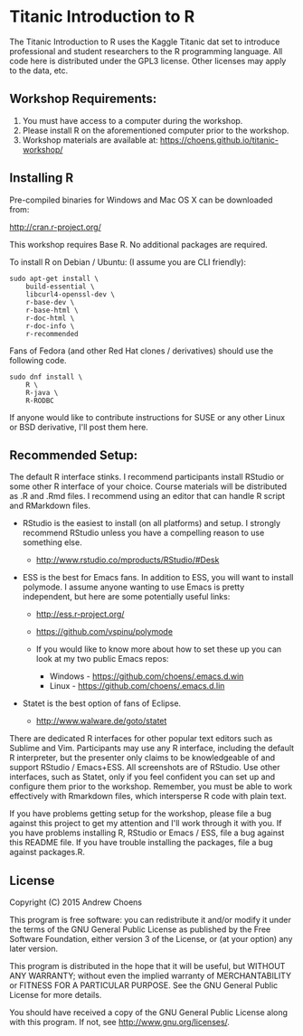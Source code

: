# Titanic Introduction to R

The Titanic Introduction to R uses the Kaggle Titanic dat set to
introduce professional and student researchers to the R programming
language. All code here is distributed under the GPL3 license. Other
licenses may apply to the data, etc.

## Workshop Requirements:

1. You must have access to a computer during the workshop.
2. Please install R on the aforementioned computer prior to the
   workshop. 
3. Workshop materials are available at: https://choens.github.io/titanic-workshop/

## Installing R

Pre-compiled binaries for Windows and Mac OS X can be downloaded from:

http://cran.r-project.org/

This workshop requires Base R. No additional packages are required.

To install R on Debian / Ubuntu: (I assume you are CLI friendly):

    sudo apt-get install \
        build-essential \
        libcurl4-openssl-dev \
        r-base-dev \
        r-base-html \
        r-doc-html \
        r-doc-info \
        r-recommended

Fans of Fedora (and other Red Hat clones / derivatives) should use the
following code.

    sudo dnf install \
        R \
        R-java \
        R-RODBC

If anyone would like to contribute instructions for SUSE or any other
Linux or BSD derivative, I'll post them here.

## Recommended Setup:

The default R interface stinks. I recommend participants install
RStudio or some other R interface of your choice. Course materials
will be distributed as .R and .Rmd files. I recommend using an editor
that can handle R script and RMarkdown files.

- RStudio is the easiest to install (on all platforms) and setup. I
  strongly recommend RStudio unless you have a compelling reason to
  use something else.

    - http://www.rstudio.co/mproducts/RStudio/#Desk

- ESS is the best for Emacs fans. In addition to ESS, you will want to
  install polymode. I assume anyone wanting to use Emacs is pretty
  independent, but here are some potentially useful links:

    - http://ess.r-project.org/
    - https://github.com/vspinu/polymode
    - If you would like to know more about how to set
      these up you can look at my two public Emacs repos:
    
        - Windows - https://github.com/choens/.emacs.d.win
        - Linux - https://github.com/choens/.emacs.d.lin
    
- Statet is the best option of fans of Eclipse.
    
    - http://www.walware.de/goto/statet

There are dedicated R interfaces for other popular text editors such
as Sublime and Vim. Participants may use any R interface, including
the default R interpreter, but the presenter only claims to be
knowledgeable of and support RStudio / Emacs+ESS. All screenshots are
of RStudio. Use other interfaces, such as Statet, only if you feel
confident you can set up and configure them prior to the
workshop. Remember, you must be able to work effectively with
Rmarkdown files, which intersperse R code with plain text.

If you have problems getting setup for the workshop, please file a bug
against this project to get my attention and I'll work through it with
you. If you have problems installing R, RStudio or Emacs / ESS, file a
bug against this README file. If you have trouble installing the
packages, file a bug against packages.R.

## License

Copyright (C) 2015 Andrew Choens

This program is free software: you can redistribute it and/or
modify it under the terms of the GNU General Public License as
published by the Free Software Foundation, either version 3 of the
License, or (at your option) any later version.

This program is distributed in the hope that it will be useful,
but WITHOUT ANY WARRANTY; without even the implied warranty of
MERCHANTABILITY or FITNESS FOR A PARTICULAR PURPOSE.  See the GNU
General Public License for more details.

You should have received a copy of the GNU General Public License
along with this program.  If not, see
<http://www.gnu.org/licenses/>.
